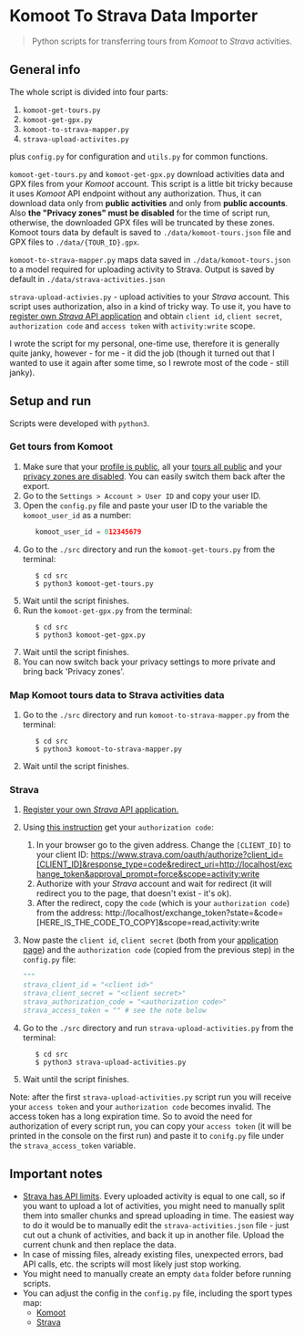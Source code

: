 # Komoot To Strava Data Importer

> Python scripts for transferring tours from _Komoot_ to _Strava_ activities.

## General info

The whole script is divided into four parts:
1. `komoot-get-tours.py`
2. `komoot-get-gpx.py`
3. `komoot-to-strava-mapper.py`
4. `strava-upload-activites.py`

plus `config.py` for configuration and `utils.py` for common functions.

`komoot-get-tours.py` and `komoot-get-gpx.py` download activities data and GPX files from your _Komoot_ account. This script is a little bit tricky because it uses _Komoot_ API endpoint without any authorization. Thus, it can download data only from **public activities** and only from **public accounts**. Also **the "Privacy zones" must be disabled** for the time of script run, otherwise, the downloaded GPX files will be truncated by these zones. Komoot tours data by default is saved to `./data/komoot-tours.json` file and GPX files to `./data/{TOUR_ID}.gpx`.

`komoot-to-strava-mapper.py` maps data saved in `./data/komoot-tours.json` to a model required for uploading activity to Strava. Output is saved by default in `./data/strava-activities.json`

`strava-upload-activies.py` - upload activities to your _Strava_ account. This script uses authorization, also in a kind of tricky way. To use it, you have to [register own _Strava_ API application](https://developers.strava.com/docs/getting-started/#account) and obtain `client id`, `client secret`, `authorization code` and `access token` with `activity:write` scope.


I wrote the script for my personal, one-time use, therefore it is generally quite janky, however - for me - it did the job (though it turned out that I wanted to use it again after some time, so I rewrote most of the code - still janky).

## Setup and run

Scripts were developed with `python3`.

### Get tours from Komoot

1. Make sure that your [profile is public](https://support.komoot.com/hc/en-us/articles/360023355191-Managing-your-profile-visibility), all your [tours all public](https://support.komoot.com/hc/en-us/articles/360023355331-Controlling-who-sees-your-Tours) and your [privacy zones are disabled](https://support.komoot.com/hc/en-us/articles/360046595312-Privacy-Zones). You can easily switch them back after the export.
2. Go to the `Settings > Account > User ID` and copy your user ID.
3. Open the `config.py` file and paste your user ID to the variable the `komoot_user_id` as a number:
   ```python
      komoot_user_id = 012345679
   ```
4. Go to the `./src` directory and run the `komoot-get-tours.py` from the terminal:
   ```
      $ cd src
      $ python3 komoot-get-tours.py
   ```
5. Wait until the script finishes.
6. Run the `komoot-get-gpx.py` from the terminal:
   ```
      $ cd src
      $ python3 komoot-get-gpx.py
   ```
6. Wait until the script finishes.
7. You can now switch back your privacy settings to more private and bring back 'Privacy zones'.

### Map Komoot tours data to Strava activities data
1. Go to the `./src` directory and run `komoot-to-strava-mapper.py` from the terminal:
   ```
      $ cd src
      $ python3 komoot-to-strava-mapper.py
   ```
2. Wait until the script finishes.

### Strava

1. [Register your own _Strava_ API application.](https://developers.strava.com/docs/getting-started/#account)
2. Using [this instruction](https://developers.strava.com/docs/getting-started/#oauth:~:text=For%20demonstration%20purposes%20only%2C%20here%20is%20how%20to%20reproduce%20the%20graph%20above%20with%20cURL) get your `authorization code`:
   1. In your browser go to the given address. Change the `[CLIENT_ID]` to your client ID:
   https://www.strava.com/oauth/authorize?client_id=[CLIENT_ID]&response_type=code&redirect_uri=http://localhost/exchange_token&approval_prompt=force&scope=activity:write
   2. Authorize with your _Strava_ account and wait for redirect (it will redirect you to the page, that doesn't exist - it's ok).
   3. After the redirect, copy the `code` (which is your `authorization code`) from the address:
   http://localhost/exchange_token?state=&code=[HERE_IS_THE_CODE_TO_COPY]&scope=read,activity:write

3. Now paste the `client id`, `client secret` (both from your [application page](https://www.strava.com/settings/api)) and the `authorization code` (copied from the previous step) in the `config.py` file:
   ```python
   """
   strava_client_id = "<client id>"
   strava_client_secret = "<client secret>"
   strava_authorization_code = "<authorization code>"
   strava_access_token = "" # see the note below
   ```
4. Go to the `./src` directory and run `strava-upload-activities.py` from the terminal:
   ```
      $ cd src
      $ python3 strava-upload-activities.py
   ```
5. Wait until the script finishes.

Note: after the first `strava-upload-activities.py` script run you will receive your `access token` and your `authorization code` becomes invalid. The access token has a long expiration time. So to avoid the need for authorization of every script run, you can copy your `access token` (it will be printed in the console on the first run) and paste it to `conifg.py` file under the `strava_access_token` variable.

## Important notes

- [Strava has API limits](https://developers.strava.com/docs/rate-limits/#:~:text=Strava%20API%20usage%20is%20limited,may%20need%20to%20be%20adjusted.). Every uploaded activity is equal to one call, so if you want to upload a lot of activities, you might need to manually split them into smaller chunks and spread uploading in time. The easiest way to do it would be to manually edit the `strava-activities.json` file - just cut out a chunk of activities, and back it up in another file. Upload the current chunk and then replace the data.
- In case of missing files, already existing files, unexpected errors, bad API calls, etc. the scripts will most likely just stop working.
- You might need to manually create an empty `data` folder before running scripts.
- You can adjust the config in the `config.py` file, including the sport types map:
   - [Komoot](https://static.komoot.de/doc/external-api/v007/sports.html)
   - [Strava](https://developers.strava.com/docs/uploads/)
